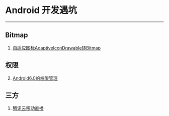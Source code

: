 ﻿# Android 开发遇坑

---


## Bitmap
 1. [自适应图标AdaptiveIconDrawable转Bitmap][1]
## 权限
 2. [Android6.0的权限管理][2]
## 三方
 1. [腾讯云移动直播][3]


  [1]: https://www.zybuluo.com/l476849560/note/1081304 "自适应图标AdaptiveIconDrawable转Bitmap"
  [2]: https://www.zybuluo.com/l476849560/note/1096808 "Android6.0的权限管理"
  [3]: https://www.zybuluo.com/l476849560/note/1106637 "腾讯云移动直播"